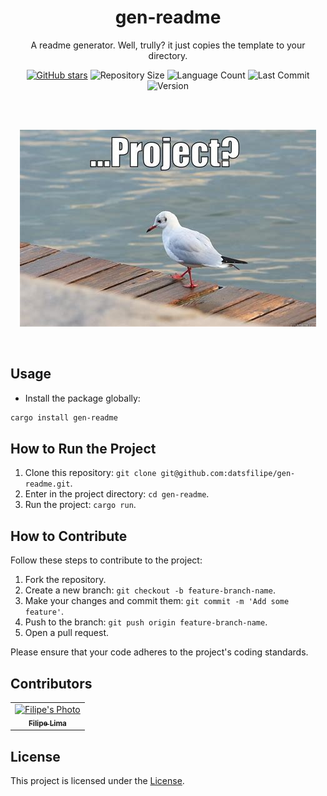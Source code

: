 <div align="center">

# gen-readme

A readme generator. Well, trully? it just copies the template to your directory.

[![GitHub stars](https://img.shields.io/github/stars/datsfilipe/gen-readme.svg)](https://github.com/datsfilipe/gen-readme/stargazers)
![Repository Size](https://img.shields.io/github/repo-size/datsfilipe/gen-readme.svg)
![Language Count](https://img.shields.io/github/languages/count/datsfilipe/gen-readme.svg)
![Last Commit](https://img.shields.io/github/last-commit/datsfilipe/gen-readme.svg)
![Version](https://img.shields.io/badge/version-0.1.1-blue.svg)

<br/>
<br/>

![Meme](./assets/meme.jpg)

<br/>
</div>

## Usage

- Install the package globally:

```bash
cargo install gen-readme
```

## How to Run the Project

1. Clone this repository: `git clone git@github.com:datsfilipe/gen-readme.git`.
2. Enter in the project directory: `cd gen-readme`.
3. Run the project: `cargo run`.

## How to Contribute

Follow these steps to contribute to the project:

1. Fork the repository.
2. Create a new branch: `git checkout -b feature-branch-name`.
3. Make your changes and commit them: `git commit -m 'Add some feature'`.
4. Push to the branch: `git push origin feature-branch-name`.
5. Open a pull request.

Please ensure that your code adheres to the project's coding standards.

## Contributors

<table>
    <tr>
        <td align="center">
            <a href="https://github.com/datsfilipe">
                <img src="https://github.com/datsfilipe.png" width="100px;" alt="Filipe's Photo"/><br>
                <sub>
                    <b>Filipe Lima</b>
                </sub>
            </a>
        </td>
    </tr>
</table>


## License

This project is licensed under the [License](LICENSE).
